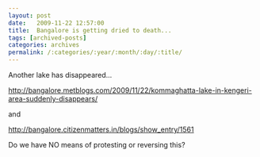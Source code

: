 ```yaml
---
layout: post
date:	2009-11-22 12:57:00
title:  Bangalore is getting dried to death...
tags: [archived-posts]
categories: archives
permalink: /:categories/:year/:month/:day/:title/
---
```

Another lake has disappeared...

http://bangalore.metblogs.com/2009/11/22/kommaghatta-lake-in-kengeri-area-suddenly-disappears/

and

http://bangalore.citizenmatters.in/blogs/show_entry/1561

Do we have NO means of protesting or reversing this?
